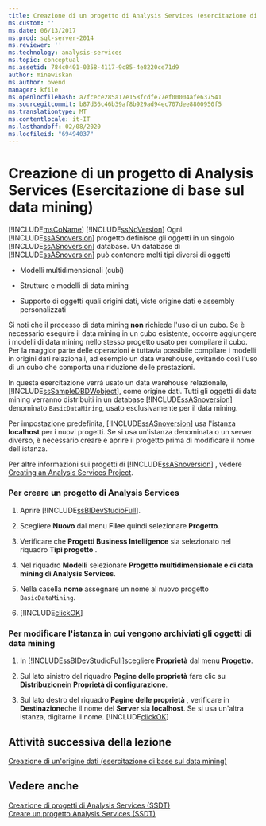 ```yaml
---
title: Creazione di un progetto di Analysis Services (esercitazione di base sul data mining) | Microsoft Docs
ms.custom: ''
ms.date: 06/13/2017
ms.prod: sql-server-2014
ms.reviewer: ''
ms.technology: analysis-services
ms.topic: conceptual
ms.assetid: 784c0401-0358-4117-9c85-4e8220ce71d9
author: minewiskan
ms.author: owend
manager: kfile
ms.openlocfilehash: a7fcece285a17e158fcdfe77ef00004afe637541
ms.sourcegitcommit: b87d36c46b39af8b929ad94ec707dee8800950f5
ms.translationtype: MT
ms.contentlocale: it-IT
ms.lasthandoff: 02/08/2020
ms.locfileid: "69494037"
---
```

# <a name="creating-an-analysis-services-project-basic-data-mining-tutorial"></a>Creazione di un progetto di Analysis Services (Esercitazione di base sul data mining)
  [!INCLUDE[msCoName](../includes/msconame-md.md)] [!INCLUDE[ssNoVersion](../includes/ssnoversion-md.md)] Ogni [!INCLUDE[ssASnoversion](../includes/ssasnoversion-md.md)] progetto definisce gli oggetti in un singolo [!INCLUDE[ssASnoversion](../includes/ssasnoversion-md.md)] database. Un database di [!INCLUDE[ssASnoversion](../includes/ssasnoversion-md.md)] può contenere molti tipi diversi di oggetti  
  
-   Modelli multidimensionali (cubi)  
  
-   Strutture e modelli di data mining  
  
-   Supporto di oggetti quali origini dati, viste origine dati e assembly personalizzati  
  
 Si noti che il processo di data mining **non** richiede l'uso di un cubo. Se è necessario eseguire il data mining in un cubo esistente, occorre aggiungere i modelli di data mining nello stesso progetto usato per compilare il cubo. Per la maggior parte delle operazioni è tuttavia possibile compilare i modelli in origini dati relazionali, ad esempio un data warehouse, evitando così l'uso di un cubo che comporta una riduzione delle prestazioni.  
  
 In questa esercitazione verrà usato un data warehouse relazionale, [!INCLUDE[ssSampleDBDWobject](../includes/sssampledbdwobject-md.md)], come origine dati. Tutti gli oggetti di data mining verranno distribuiti in un database [!INCLUDE[ssASnoversion](../includes/ssasnoversion-md.md)] denominato `BasicDataMining`, usato esclusivamente per il data mining.  
  
 Per impostazione predefinita, [!INCLUDE[ssASnoversion](../includes/ssasnoversion-md.md)] usa l'istanza **localhost** per i nuovi progetti. Se si usa un'istanza denominata o un server diverso, è necessario creare e aprire il progetto prima di modificare il nome dell'istanza.  
  
 Per altre informazioni sui progetti di [!INCLUDE[ssASnoversion](../includes/ssasnoversion-md.md)] , vedere [Creating an Analysis Services Project](../analysis-services/lesson-1-1-creating-an-analysis-services-project.md).  
  
### <a name="to-create-an-analysis-services-project"></a>Per creare un progetto di Analysis Services  
  
1.  Aprire [!INCLUDE[ssBIDevStudioFull](../includes/ssbidevstudiofull-md.md)].  
  
2.  Scegliere **Nuovo** dal menu **File**e quindi selezionare **Progetto**.  
  
3.  Verificare che **Progetti Business Intelligence** sia selezionato nel riquadro **Tipi progetto** .  
  
4.  Nel riquadro **Modelli** selezionare **Progetto multidimensionale e di data mining di Analysis Services**.  
  
5.  Nella casella **nome** assegnare un nome al nuovo progetto `BasicDataMining`.  
  
6.  [!INCLUDE[clickOK](../includes/clickok-md.md)]  
  
### <a name="to-change-the-instance-where-data-mining-objects-are-stored"></a>Per modificare l'istanza in cui vengono archiviati gli oggetti di data mining  
  
1.  In [!INCLUDE[ssBIDevStudioFull](../includes/ssbidevstudiofull-md.md)]scegliere **Proprietà** dal menu **Progetto**.  
  
2.  Sul lato sinistro del riquadro **Pagine delle proprietà** fare clic su **Distribuzione**in **Proprietà di configurazione**.  
  
3.  Sul lato destro del riquadro **Pagine delle proprietà** , verificare in **Destinazione**che il nome del **Server** sia **localhost**. Se si usa un'altra istanza, digitarne il nome. [!INCLUDE[clickOK](../includes/clickok-md.md)]  
  
## <a name="next-task-in-lesson"></a>Attività successiva della lezione  
 [Creazione di un'origine dati &#40;esercitazione di base sul data mining&#41;](../../2014/tutorials/creating-a-data-source-basic-data-mining-tutorial.md)  
  
## <a name="see-also"></a>Vedere anche  
 [Creazione di progetti di Analysis Services &#40;SSDT&#41;](https://docs.microsoft.com/analysis-services/multidimensional-models/build-analysis-services-projects-ssdt)   
 [Creare un progetto Analysis Services &#40;SSDT&#41;](https://docs.microsoft.com/analysis-services/multidimensional-models/create-an-analysis-services-project-ssdt)  
  
  
